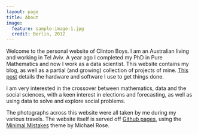 ```yaml
---
layout: page
title: About
image:
  feature: sample-image-1.jpg
  credit: Berlin, 2012
---
```

Welcome to the personal website of Clinton Boys. I am an Australian living and working in Tel Aviv. A year ago I completed my PhD in Pure Mathematics and now I work as a data scientist. This website contains my blog, as well as a partial (and growing) collection of projects of mine. [This post](http://www.clintonboys.com/uses-this/) details the hardware and software I use to get things done. 

I am very interested in the crossover between mathematics, data and the social sciences, with a keen interest in elections and forecasting, as well as using data to solve and explore social problems. 

The photographs across this website were all taken by me during my various travels. The website itself is served off [Github pages](https://pages.github.com/), using the [Minimal Mistakes](https://github.com/mmistakes/minimal-mistakes) theme by Michael Rose. 